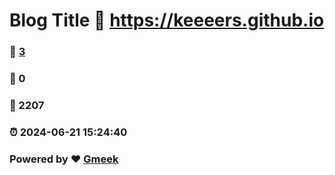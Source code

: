 # Blog Title :link: https://keeeers.github.io 
### :page_facing_up: [3](https://keeeers.github.io/tag.html) 
### :speech_balloon: 0 
### :hibiscus: 2207 
### :alarm_clock: 2024-06-21 15:24:40 
### Powered by :heart: [Gmeek](https://github.com/Meekdai/Gmeek)
